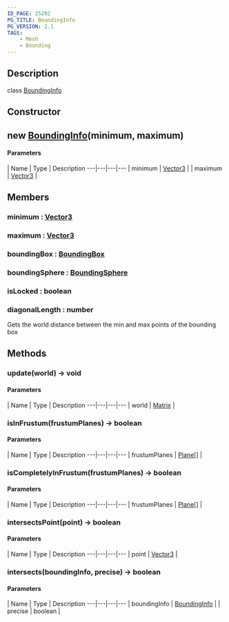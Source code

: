 ```yaml
---
ID_PAGE: 25202
PG_TITLE: BoundingInfo
PG_VERSION: 2.1
TAGS:
    - Mesh
    - Bounding
---
```

## Description

class [BoundingInfo](/classes/3.1/BoundingInfo)



## Constructor

## new [BoundingInfo](/classes/3.1/BoundingInfo)(minimum, maximum)



#### Parameters
 | Name | Type | Description
---|---|---|---
 | minimum | [Vector3](/classes/3.1/Vector3) | 
 | maximum | [Vector3](/classes/3.1/Vector3) | 
## Members

### minimum : [Vector3](/classes/3.1/Vector3)


### maximum : [Vector3](/classes/3.1/Vector3)


### boundingBox : [BoundingBox](/classes/3.1/BoundingBox)


### boundingSphere : [BoundingSphere](/classes/3.1/BoundingSphere)


### isLocked : boolean


### diagonalLength : number

Gets the world distance between the min and max points of the bounding box
## Methods

### update(world) &rarr; void



#### Parameters
 | Name | Type | Description
---|---|---|---
 | world | [Matrix](/classes/3.1/Matrix) | 

### isInFrustum(frustumPlanes) &rarr; boolean



#### Parameters
 | Name | Type | Description
---|---|---|---
 | frustumPlanes | [Plane](/classes/3.1/Plane)[] | 

### isCompletelyInFrustum(frustumPlanes) &rarr; boolean



#### Parameters
 | Name | Type | Description
---|---|---|---
 | frustumPlanes | [Plane](/classes/3.1/Plane)[] | 

### intersectsPoint(point) &rarr; boolean



#### Parameters
 | Name | Type | Description
---|---|---|---
 | point | [Vector3](/classes/3.1/Vector3) | 

### intersects(boundingInfo, precise) &rarr; boolean



#### Parameters
 | Name | Type | Description
---|---|---|---
 | boundingInfo | [BoundingInfo](/classes/3.1/BoundingInfo) | 
 | precise | boolean | 
